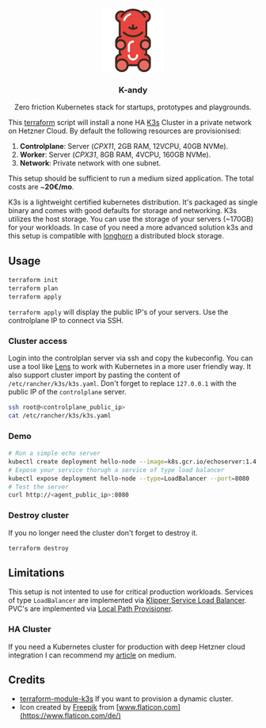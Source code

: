 <p align="center">
    <img src="logo.svg" width="128px" alt="k-andy logo"/>
</p>
<h3 align="center">K-andy</h3>
<p align="center">Zero friction Kubernetes stack for startups, prototypes and playgrounds.</p>


This [terraform](https://www.terraform.io/) script will install a none HA [K3s](https://rancher.com/docs/k3s/latest/en/) Cluster in a private network on Hetzner Cloud. By default the following resources are provisionised:

1. **Controlplane**: Server (_CPX11_, 2GB RAM, 12VCPU, 40GB NVMe).
1. **Worker**: Server (_CPX31_, 8GB RAM, 4VCPU, 160GB NVMe).
1. **Network**: Private network with one subnet.

This setup should be sufficient to run a medium sized application. The total costs are ~**20€/mo**.

K3s is a lightweight certified kubernetes distribution. It's packaged as single binary and comes with good defaults for storage and networking. K3s utilizes the host storage. You can use the storage of your servers (~170GB) for your workloads. In case of you need a more advanced solution k3s and this setup is compatible with [longhorn](https://github.com/longhorn/longhorn) a distributed block storage.

## Usage

```sh
terraform init
terraform plan
terraform apply
```

`terraform apply` will display the public IP's of your servers. Use the controlplane IP to connect via SSH.

### Cluster access

Login into the controlplan server via ssh and copy the kubeconfig. You can use a tool like [Lens](https://k8slens.dev/) to work with Kubernetes in a more user friendly way. It also support cluster import by pasting the content of `/etc/rancher/k3s/k3s.yaml`. Don't forget to replace `127.0.0.1` with the public IP of the `controlplane` server.

```sh
ssh root@<controlplane_public_ip>
cat /etc/rancher/k3s/k3s.yaml
```

### Demo

```sh
# Run a simple echo server
kubectl create deployment hello-node --image=k8s.gcr.io/echoserver:1.4
# Expose your service thorugh a service of type load balancer
kubectl expose deployment hello-node --type=LoadBalancer --port=8080
# Test the server
curl http://<agent_public_ip>:8080
```

### Destroy cluster

If you no longer need the cluster don't forget to destroy it.

```sh
terraform destroy
```

## Limitations

This setup is not intented to use for critical production workloads. Services of type `LoadBalancer` are implemented via [Klipper Service Load Balancer](https://github.com/k3s-io/klipper-lb). PVC's are implemented via [Local Path Provisioner](https://github.com/rancher/local-path-provisioner).

### HA Cluster

If you need a Kubernetes cluster for production with deep Hetzner cloud integration I can recommend my [article](https://dustindeus.medium.com/managed-kubernetes-cluster-ha-for-side-projects-47f74e2f9436) on medium.

## Credits

- [terraform-module-k3s](https://github.com/xunleii/terraform-module-k3s/issues/50) If you want to provision a dynamic cluster.
- Icon created by [Freepik](https://www.freepik.com) from [www.flaticon.com](https://www.flaticon.com/de/)